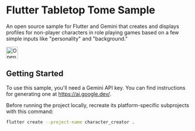 # Flutter Tabletop Tome Sample

An open source sample for Flutter and Gemini that creates and displays
profiles for non-player characters in role playing games based on a few simple
inputs like "personality" and "background."

<a href="https://idx.google.com/import?url=https://github.com/google-gemini/flutter-tabletop-character-sample">
<picture>
  <source media="(prefers-color-scheme: dark)" srcset="https://cdn.idx.dev/btn/open_dark_32@2x.png">
  <source media="(prefers-color-scheme: light)" srcset="https://cdn.idx.dev/btn/open_light_32@2x.png">
  <img height="32" alt="Open in IDX" src="https://cdn.idx.dev/btn/open_purple_32@2x.png">
</picture>
</a>

## Getting Started

To use this sample, you'll need a Gemini API key. You can find instructions
for generating one at https://ai.google.dev/.

Before running the project locally, recreate its platform-specific subprojects
with this command:

```bash
flutter create --project-name character_creator .
```
